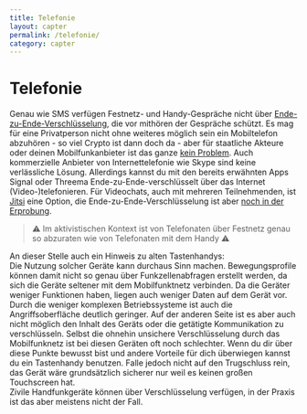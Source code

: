 ```yaml
---
title: Telefonie
layout: capter
permalink: /telefonie/
category: capter
---
```

# Telefonie
Genau wie SMS verfügen Festnetz- und Handy-Gespräche nicht über [Ende-zu-Ende-Verschlüsselung](https://de.wikipedia.org/wiki/Ende-zu-Ende-Verschl%C3%BCsselung), die vor mithören der Gespräche schützt. Es mag für eine Privatperson nicht ohne weiteres möglich sein ein Mobiltelefon abzuhören - so viel Crypto ist dann doch da - aber für staatliche Akteure oder deinen Mobilfunkanbieter ist das ganze [kein Problem](https://de.wikipedia.org/wiki/Telekommunikations%C3%BCberwachung). Auch kommerzielle Anbieter von Internettelefonie wie Skype sind keine verlässliche Lösung. Allerdings kannst du mit den bereits erwähnten Apps Signal oder Threema Ende-zu-Ende-verschlüsselt über das Internet (Video-)telefonieren. Für Videochats, auch mit mehreren Teilnehmenden, ist [Jitsi](https://jitsi.org) eine Option, die Ende-zu-Ende-Verschlüsselung ist aber [noch in der Erprobung](https://jitsi.org/blog/e2ee/). 

> ⚠ Im aktivistischen Kontext ist von Telefonaten über Festnetz genau so abzuraten wie von Telefonaten mit dem Handy ⚠

An dieser Stelle auch ein Hinweis zu alten Tastenhandys:   
Die Nutzung solcher Geräte kann durchaus Sinn machen. Bewegungsprofile können damit nicht so genau über Funkzellenabfragen erstellt werden, da sich die Geräte seltener mit dem Mobilfunktnetz verbinden. Da die Geräter weniger Funktionen haben, liegen auch weniger Daten auf dem Gerät vor. Durch die weniger komplexen Betriebssysteme ist auch die Angriffsoberfläche deutlich geringer. Auf der anderen Seite ist es aber auch nicht möglich den Inhalt des Geräts oder die getätigte Kommunikation zu verschlüsseln. Selbst die ohnehin unsichere Verschlüsselung durch das Mobilfunknetz ist bei diesen Geräten oft noch schlechter. Wenn du dir über diese Punkte bewusst bist und andere Vorteile für dich überwiegen kannst du ein Tastenhandy benutzen. Falle jedoch nicht auf den Trugschluss rein, das Gerät wäre grundsätzlich sicherer nur weil es keinen großen Touchscreen hat.   
Zivile Handfunkgeräte können über Verschlüsselung verfügen, in der Praxis ist das aber meistens nicht der Fall.
